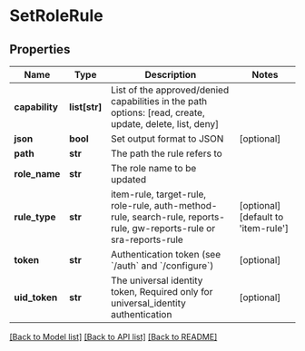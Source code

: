 # SetRoleRule

## Properties
Name | Type | Description | Notes
------------ | ------------- | ------------- | -------------
**capability** | **list[str]** | List of the approved/denied capabilities in the path options: [read, create, update, delete, list, deny] | 
**json** | **bool** | Set output format to JSON | [optional] 
**path** | **str** | The path the rule refers to | 
**role_name** | **str** | The role name to be updated | 
**rule_type** | **str** | item-rule, target-rule, role-rule, auth-method-rule, search-rule, reports-rule, gw-reports-rule or sra-reports-rule | [optional] [default to 'item-rule']
**token** | **str** | Authentication token (see &#x60;/auth&#x60; and &#x60;/configure&#x60;) | [optional] 
**uid_token** | **str** | The universal identity token, Required only for universal_identity authentication | [optional] 

[[Back to Model list]](../README.md#documentation-for-models) [[Back to API list]](../README.md#documentation-for-api-endpoints) [[Back to README]](../README.md)



